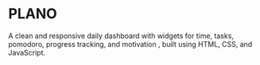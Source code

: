 # PLANO
A clean and responsive daily dashboard with widgets for time, tasks, pomodoro, progress tracking, and motivation , built using HTML, CSS, and JavaScript.
